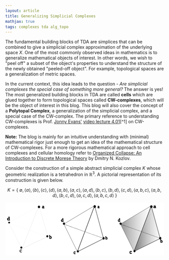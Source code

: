 ```yaml
---
layout: article
title: Generalizing Simplicial Complexes 
mathjax: true
tags: complexes tda alg_topo
---
```


The fundamental building blocks of TDA are simplices that can be combined to give a simplicial complex approximation of the underlying space $X$. One of the most commonly observed ideas in mathematics is to generalize mathematical objects of interest. In other words, we wish to "peel off" a subset of the object's properties to understand the structure of the newly obtained "peeled-off object". For example, topological spaces are a generalization of metric spaces. 

In the current context, this idea leads to the question - *Are simplicial complexes the special case of something more general?* The answer is yes! The most generalized building blocks in TDA are called **cells** which are glued together to form topological spaces called **CW-complexes**, which will be the object of interest in this blog. This blog will also cover the concept of a **Polytopal Complex**, a generalization of the simplicial complex, and a special case of the CW-complex. The primary reference to understanding CW-complexes is Prof. [Jonny Evans'](http://jde27.uk/) [video lecture 4.01](https://www.homepages.ucl.ac.uk/~ucahjde/tg/html/cw-01.html)[^1] on CW-complexes.

**Note:** The blog is mainly for an intuitive understanding with (minimal) mathematical rigor just enough to get an idea of the mathematical structure of CW-complexes. For a more rigorous mathematical approach to cell complexes and cellular homology refer to [Organized Collapse: An Introduction to Discrete Morese Theory](https://www.maa.org/press/maa-reviews/organized-collapse-an-introduction-to-discrete-morse-theory) by Dmitry N. Kozlov.

Consider the construction of a simple abstract simplicial complex $K$ whose geometric realization is a tetrahedron in $\mathbb{R}^3$. A pictorial representation of its construction is given below.

 $$
 K = \left \lbrace \  \emptyset, \langle a \rangle, \langle b \rangle, \langle c \rangle, \langle d \rangle, \langle a,b \rangle, \langle a,c \rangle, \langle a,d \rangle, \langle b,c \rangle, \langle b,d \rangle, \langle c,d \rangle, \langle a,b,c \rangle, \langle a,b,d \rangle, \langle b,c,d \rangle, \langle a,c,d \rangle, \langle a,b,c,d \rangle  \ \right \rbrace
 $$

![tetrahedron](/images/drawing_tetra_2.svg)









